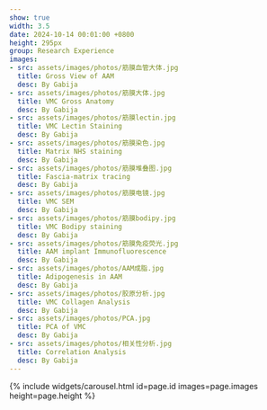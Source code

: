 ```yaml
---
show: true
width: 3.5
date: 2024-10-14 00:01:00 +0800
height: 295px
group: Research Experience
images:
- src: assets/images/photos/筋膜血管大体.jpg
  title: Gross View of AAM
  desc: By Gabija
- src: assets/images/photos/筋膜大体.jpg
  title: VMC Gross Anatomy
  desc: By Gabija
- src: assets/images/photos/筋膜lectin.jpg
  title: VMC Lectin Staining
  desc: By Gabija
- src: assets/images/photos/筋膜染色.jpg
  title: Matrix NHS staining
  desc: By Gabija
- src: assets/images/photos/筋膜堆叠图.jpg
  title: Fascia-matrix tracing
  desc: By Gabija
- src: assets/images/photos/筋膜电镜.jpg
  title: VMC SEM
  desc: By Gabija
- src: assets/images/photos/筋膜bodipy.jpg
  title: VMC Bodipy staining
  desc: By Gabija
- src: assets/images/photos/筋膜免疫荧光.jpg
  title: AAM implant Immunofluorescence
  desc: By Gabija
- src: assets/images/photos/AAM成脂.jpg
  title: Adipogenesis in AAM
  desc: By Gabija
- src: assets/images/photos/胶原分析.jpg
  title: VMC Collagen Analysis
  desc: By Gabija
- src: assets/images/photos/PCA.jpg
  title: PCA of VMC 
  desc: By Gabija
- src: assets/images/photos/相关性分析.jpg
  title: Correlation Analysis
  desc: By Gabija
---
```


{% include widgets/carousel.html id=page.id images=page.images height=page.height %}
